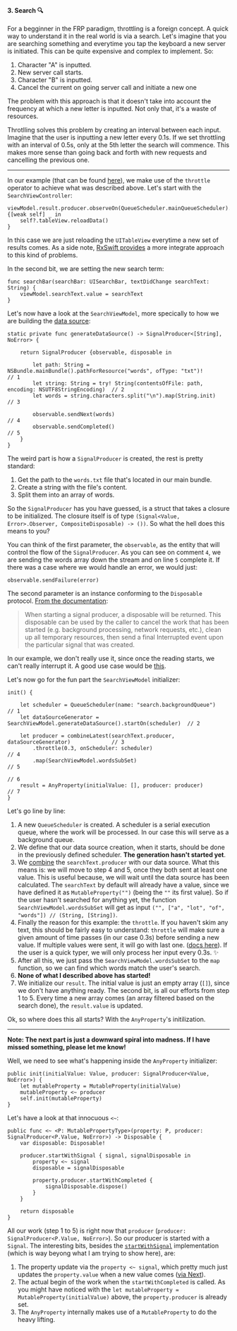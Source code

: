 #### 3. Search 🔍

For a begginner in the FRP paradigm, throttling is a foreign concept. A quick way  to understand it in the real world is via a search. Let's imagine that you are searching something and everytime you tap the keyboard a new server is initiated. This can be quite expensive and complex to implement. So:

1. Character "A" is inputted. 
2. New server call starts.
3. Character "B" is inputted.
4. Cancel the current on going server call and initiate a new one

The problem with this approach is that it doesn't take into account the frequency at which a new letter is inputted. Not only that, it's a waste of resources.

Throtlling solves this problem by creating an interval between each input. Imagine that the user is inputting a new letter every 0.1s. If we set throttling with an interval of 0.5s, only at the 5th letter the search will commence. This makes more sense than going back and forth with new requests and cancelling the previous one. 

----

In our example (that can be found [here](https://github.com/RuiAAPeres/RACNest/tree/master/RACNest/ViewControllers/Search)), we make use of the `throttle` operator to achieve what was described above. Let's start with the `SearchViewController`:

```
viewModel.result.producer.observeOn(QueueScheduler.mainQueueScheduler).startWithNext {[weak self] _ in
    self?.tableView.reloadData()
}
```

In this case we are just reloading the `UITableView` everytime a new set of results comes. As a side note, [RxSwift provides](https://github.com/ReactiveX/RxSwift/blob/b00d35a5ef13dbcf57257f47fb14a60a2c924d19/RxCocoa/iOS/UITableView%2BRx.swift) a more integrate approach to this kind of problems. 

In the second bit, we are setting the new search term:

```
func searchBar(searchBar: UISearchBar, textDidChange searchText: String) {
    viewModel.searchText.value = searchText
}
```

Let's now have a look at the `SearchViewModel`, more specically to how we are building the [data source](https://github.com/RuiAAPeres/RACNest/blob/master/RACNest/ViewControllers/Search/DataSource/words.txt):

```
static private func generateDataSource() -> SignalProducer<[String], NoError> {
  
    return SignalProducer {observable, disposable in
            
        let path: String = NSBundle.mainBundle().pathForResource("words", ofType: "txt")!       // 1
        let string: String = try! String(contentsOfFile: path, encoding: NSUTF8StringEncoding)  // 2
        let words = string.characters.split("\n").map(String.init)                              // 3
            
        observable.sendNext(words)                                                              // 4                   
        observable.sendCompleted()                                                              // 5
    }
}
```

The weird part is how a `SignalProducer` is created, the rest is pretty standard:

1. Get the path to the `words.txt` file that's located in our main bundle.
2. Create a string with the file's content.
3. Split them into an array of words.

So the `SignalProducer` has you have guessed, is a struct that takes a closure to be initialized. The closure itself is of type `(Signal<Value, Error>.Observer, CompositeDisposable) -> ())`. So what the hell does this means to you?

You can think of the first parameter, the `observable`, as the entity that will control the flow of the `SignalProducer`. As you can see on comment `4`, we are sending the words array down the stream and on line `5` complete it. If there was a case where we would handle an error, we would just:

```
observable.sendFailure(error)
```

The second parameter is an instance conforming to the `Disposable` protocol. [From the documentation](https://github.com/ReactiveCocoa/ReactiveCocoa/blob/fd64bf6ea7a83dec13fe42244db470fd9641a9a1/Documentation/FrameworkOverview.md#disposables): 

> When starting a signal producer, a disposable will be returned. This disposable can be used by the caller to cancel the work that has been started (e.g. background processing, network requests, etc.), clean up all temporary resources, then send a final Interrupted event upon the particular signal that was created.

In our example, we don't really use it, since once the reading starts, we can't really interrupt it. A good use case would be [this](https://github.com/ReactiveCocoa/ReactiveCocoa/blob/master/ReactiveCocoa/Swift/FoundationExtensions.swift#L33#L49). 

Let's now go for the fun part the `SearchViewModel` initializer:

```
init() {
        
    let scheduler = QueueScheduler(name: "search.backgroundQueue")                     // 1
    let dataSourceGenerator = SearchViewModel.generateDataSource().startOn(scheduler)  // 2
        
    let producer = combineLatest(searchText.producer, dataSourceGenerator)             // 3
        .throttle(0.3, onScheduler: scheduler)                                         // 4
        .map(SearchViewModel.wordsSubSet)                                              // 5
                                                                                           // 6
    result = AnyProperty(initialValue: [], producer: producer)                         // 7
}
```

Let's go line by line:

1. A new `QueueScheduler` is created. A scheduler is a serial execution queue, where the work will be processed. In our case this will serve as a background queue. 
2. We define that our data source creation, when it starts, should be done in the previously defined scheduler. **The generation hasn't started yet**.
3. We [combine](https://github.com/ReactiveCocoa/ReactiveCocoa/blob/master/ReactiveCocoa/Swift/SignalProducer.swift#L513#L522) the `searchText.producer` with our data source. What this means is: we will move to step 4 and 5, once they both sent at least one value. This is useful because, we will wait until the data source has been calculated. The `searchText` by default will already have a value, since we have defined it as `MutableProperty("")` (being the `""` its first value). So if the user hasn't searched for anything yet, the function `SearchViewModel.wordsSubSet` will get as input `("", ["a", "lot", "of", "words"]) // (String, [String])`.
4. Finally the reason for this example: the `throttle`. If you haven't skim any text, this should be fairly easy to understand: `throttle` will make sure a given amount of time passes (in our case 0.3s) before sending a new value. If multiple values were sent, it will go with last one. ([docs here](https://github.com/ReactiveCocoa/ReactiveCocoa/blob/master/ReactiveCocoa/Swift/SignalProducer.swift#L714#L721)). If the user is a quick typer, we will only process her input every 0.3s. ✨
5. After all this, we just pass the `SearchViewModel.wordsSubSet` to the `map` function, so we can find which words match the user's search. 
6. **None of what I described above has started!**
7. We initialize our `result`. The initial value is just an empty array (`[]`), since we don't have anything ready. The second bit, is all our efforts from step 1 to 5. Every time a new array comes (an array filtered based on the search done), the `result.value` is updated. 

Ok, so where does this all starts? With the `AnyProperty`'s initilization.

----

**Note: The next part is just a downward spiral into madness. If I have missed something, please let me know!**

 Well, we need to see what's happening inside the `AnyProperty` initializer: 

```
public init(initialValue: Value, producer: SignalProducer<Value, NoError>) {
	let mutableProperty = MutableProperty(initialValue)
	mutableProperty <~ producer
	self.init(mutableProperty)
}
```

Let's have a look at that innocuous `<~`: 

```
public func <~ <P: MutablePropertyType>(property: P, producer: SignalProducer<P.Value, NoError>) -> Disposable {
	var disposable: Disposable!

	producer.startWithSignal { signal, signalDisposable in
		property <~ signal
		disposable = signalDisposable

		property.producer.startWithCompleted {
			signalDisposable.dispose()
		}
	}

	return disposable
}
```
All our work (step 1 to 5) is right now that `producer` (`producer: SignalProducer<P.Value, NoError>`). So our producer is started with a `Signal`. The interesting bits, besides the [`startWithSignal`](https://github.com/ReactiveCocoa/ReactiveCocoa/blob/master/ReactiveCocoa/Swift/SignalProducer.swift#L226#L263) implementation (which is way beyong what I am trying to show here), are:

1. The property update via the `property <~ signal`, which pretty much just updates the `property.value` when a new value comes ([via Next](https://github.com/ReactiveCocoa/ReactiveCocoa/blob/master/ReactiveCocoa/Swift/Property.swift#L261)).
2. The actual begin of the work when the `startWithCompleted` is called. As you might have noticed with the `let mutableProperty = MutableProperty(initialValue)` above, the `property.producer` is already set. 
3. The `AnyProperty` internally makes use of a `MutableProperty` to do the heavy lifting. 

